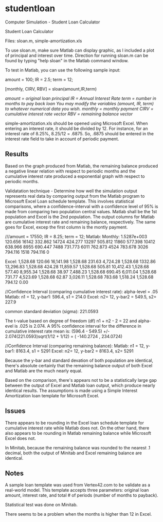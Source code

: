 # studentloan
Computer Simulation - Student Loan Calculator

Student Loan Calculator

Files: sloan.m, simple-amortization.xls


To use sloan.m, make sure Matlab can display graphic, as I included a plot of principal and interest over time.
Direction for running sloan.m can be found by typing "help sloan" in the Matlab command window.


To test in Matlab, you can use the following sample input:

amount = 100; IR = 2.5; term = 12;

[monthly, CIRV, RBV] = sloan(amount,IR,term)

 
 _amount = original loan principal
 IR = Annual Interest Rate
 term = number in months to pay back loan
 You may modify the variables (amount, IR, term) to whatever numerical data you wish.
 monthly = monthly payment
 CIRV = cumulative interest rate vector
 RBV = remaining balance vector_

 
 
simple-amortization.xls should be opened using Microsoft Excel. When entering an interest rate, it should be divided by 12. For instance, for an interest rate of 8.25%, 8.25/12 = .6875. So, .6875 should be entered in the interest rate field to take in account of periodic payment.

Results
------
Based on the graph produced from Matlab, the remaining balance produced a negative linear relation with respect to periodic months and the cumulative interest rate produced a exponential graph with respect to periodic months.

Validatation technique -  Determine how well the simulation output represents real data by comparing output from the Matlab program to Microsoft Excel Loan schedule template. This involves statistical comparisons, where a confidence-interval with a confidence level of 95% is made from comparing two population central values. Matlab shall be the 1st population and Excel is the 2nd population. The output columns for Matlab are cumulative interest rate and remaining balance, respectively. The same goes for Excel, excep the first column is the montly payment.

///amount = 17550; IR = 8.25; term = 12;
Matlab: Monthly: 1.5287e+003
120.656	16142
332.862	14724
424.277	13297
505.812	11860
577.398	10412
638.966	8955
690.447	7488
731.773	6011
762.873	4524
783.678	3026
794.116	1518
794.116	0

Excel:
1,528.68	120.66	16,141.98
1,528.68	231.63	4,724.28
1,528.68	1332.86	13,296.83
1,528.68	424.28	11,859.57
1,528.68	505.81	10,412.43
1,528.68	577.40	8,955.34
1,528.68	38.97	7,488.23
1,528.68	690.45	6,011.04
1,528.68	731.77	4,523.69
1,528.68	62.87	3,026.11
1,528.68	783.68	1,518.24
1,528.68	794.12	0.00

//Confidence Interval (comparing cumulative interest rate):
alpha-level = .05
Matlab: n1 = 12,  y-bar1: 596.4, s1 = 214.0
Excel: n2= 12, y-bar2 = 549.5, s2= 227.9

common standard deviation (sigma):   221.0593

The t-value based on degree of freedom (df) n1 + n2 - 2 = 22 and alpha-evel is .025 is 2.074. A 95% confidence interval for the difference in cumulative interest rate mean is: (596.4 - 549.5) +/- 2.074(221.0593)sqrt(1/12 + 1/12) = ( -140.2724 , 234.0724)

//Confidence Interval (comparing remaining balance):
Matlab: n1 = 12,  y-bar1: 8163.4, s1 = 5291
Excel: n2= 12, y-bar2 = 8163.4, s2= 5291

Because the y-bar and standard devation of both population are identical, there's absolute certainly that the remaining balance output of both Excel and Matlab are the much nearly equal.

Based on the comparison, there's appears not to be a statistically large gap between the output of Excel and Matlab loan output, which produce nearly identical results. The assumptions is made using a Simple Interest Amortization loan template for Microsoft Excel.

Issues
-----
There appears to be rounding in the Excel loan schedule template for cumulative interest rate while Matlab does not. On the other hand, there also appears to be rounding in Matlab remaining balance while Microsoft Excel does not.

In Minitab, because the remaining balance was rounded to the nearest .1 decimal, both the output of Minitab and Excel remaining balance are identical.


Notes
----
A sample loan template was used from Vertex42.com to be validate as a real-world model. This template accepts
three parameters: original loan amount, interest rate, and total # of periods (number of months to payback).

Statistical test was done on Minitab.

There seems to be a problem when the months is higher than 12 in Excel.






